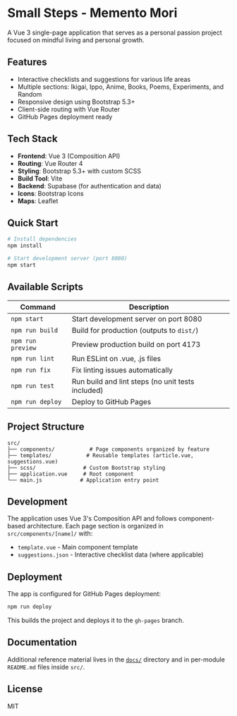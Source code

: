 # Small Steps - Memento Mori

A Vue 3 single-page application that serves as a personal passion project focused on mindful living and personal growth.

## Features

- Interactive checklists and suggestions for various life areas
- Multiple sections: Ikigai, Ippo, Anime, Books, Poems, Experiments, and Random
- Responsive design using Bootstrap 5.3+
- Client-side routing with Vue Router
- GitHub Pages deployment ready

## Tech Stack

- **Frontend**: Vue 3 (Composition API)
- **Routing**: Vue Router 4
- **Styling**: Bootstrap 5.3+ with custom SCSS
- **Build Tool**: Vite
- **Backend**: Supabase (for authentication and data)
- **Icons**: Bootstrap Icons
- **Maps**: Leaflet

## Quick Start

```sh
# Install dependencies
npm install

# Start development server (port 8080)
npm start
```

## Available Scripts

| Command | Description |
|---------|-------------|
| `npm start` | Start development server on port 8080 |
| `npm run build` | Build for production (outputs to `dist/`) |
| `npm run preview` | Preview production build on port 4173 |
| `npm run lint` | Run ESLint on .vue, .js files |
| `npm run fix` | Fix linting issues automatically |
| `npm run test` | Run build and lint steps (no unit tests included) |
| `npm run deploy` | Deploy to GitHub Pages |

## Project Structure

```
src/
├── components/           # Page components organized by feature
├── templates/           # Reusable templates (article.vue, suggestions.vue)
├── scss/               # Custom Bootstrap styling
├── application.vue     # Root component
└── main.js            # Application entry point
```

## Development

The application uses Vue 3's Composition API and follows component-based architecture. Each page section is organized in `src/components/[name]/` with:

- `template.vue` - Main component template
- `suggestions.json` - Interactive checklist data (where applicable)

## Deployment

The app is configured for GitHub Pages deployment:

```sh
npm run deploy
```

This builds the project and deploys it to the `gh-pages` branch.

## Documentation

Additional reference material lives in the [`docs/`](docs) directory and in per-module `README.md` files inside `src/`.

## License

MIT
